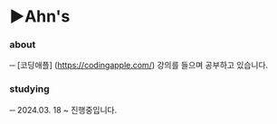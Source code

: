 # ▶Ahn's

### about
─ [코딩애플] (https://codingapple.com/) 강의를 들으며 공부하고 있습니다.

### studying
 ─ 2024.03. 18 ~ 진행중입니다.
